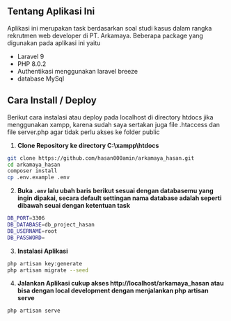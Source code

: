 ## Tentang Aplikasi Ini

Aplikasi ini merupakan task berdasarkan soal studi kasus dalam rangka rekrutmen web developer di PT. Arkamaya. Beberapa package yang digunakan pada aplikasi ini yaitu

-   Laravel 9
-   PHP 8.0.2
-   Authentikasi menggunakan laravel breeze
-   database MySql

## Cara Install / Deploy

Berikut cara instalasi atau deploy pada localhost di directory htdocs jika menggunakan xampp, karena sudah saya sertakan juga file .htaccess dan file server.php agar tidak perlu akses ke folder public

1. **Clone Repository ke directory C:\xampp\htdocs**

```bash
git clone https://github.com/hasan000amin/arkamaya_hasan.git
cd arkamaya_hasan
composer install
cp .env.example .env
```

2. **Buka `.env` lalu ubah baris berikut sesuai dengan databasemu yang ingin dipakai, secara default settingan nama database adalah seperti dibawah seuai dengan ketentuan task**

```bash
DB_PORT=3306
DB_DATABASE=db_project_hasan
DB_USERNAME=root
DB_PASSWORD=
```

3. **Instalasi Aplikasi**

```bash
php artisan key:generate
php artisan migrate --seed
```

4. **Jalankan Aplikasi cukup akses http://localhost/arkamaya_hasan atau bisa dengan local development dengan menjalankan php artisan serve**

```bash
php artisan serve
```
